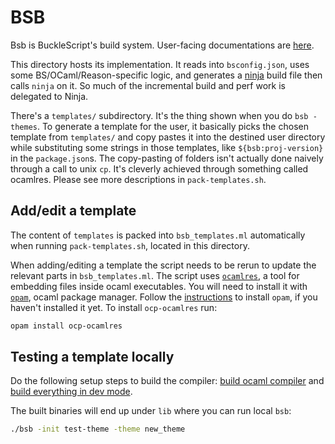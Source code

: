 # BSB

Bsb is BuckleScript's build system. User-facing documentations are [here](https://bucklescript.github.io/docs/en/build-overview.html).

This directory hosts its implementation. It reads into `bsconfig.json`, uses some BS/OCaml/Reason-specific logic, and generates a [ninja](https://ninja-build.org) build file then calls `ninja` on it. So much of the incremental build and perf work is delegated to Ninja.

There's a `templates/` subdirectory. It's the thing shown when you do `bsb -themes`. To generate a template for the user, it basically picks the chosen template from `templates/` and copy pastes it into the destined user directory while substituting some strings in those templates, like `${bsb:proj-version}` in the `package.json`s. The copy-pasting of folders isn't actually done naively through a call to unix `cp`. It's cleverly achieved through something called ocamlres. Please see more descriptions in `pack-templates.sh`.

## Add/edit a template

The content of `templates` is packed into `bsb_templates.ml` automatically when running `pack-templates.sh`, located in this directory.

When adding/editing a template the script needs to be rerun to update the relevant parts in `bsb_templates.ml`. The script uses [`ocamlres`](https://github.com/OCamlPro/ocp-ocamlres), a tool for embedding files inside ocaml executables. You will need to install it with [`opam`](https://opam.ocaml.org/doc/Install.html), ocaml package manager. Follow the [instructions](https://opam.ocaml.org/doc/Install.html) to install `opam`, if you haven't installed it yet. To install `ocp-ocamlres` run:

```sh
opam install ocp-ocamlres
```

## Testing a template locally

Do the following setup steps to build the compiler: [build ocaml compiler](https://github.com/rescript-lang/rescript-compiler/blob/master/CONTRIBUTING.md#build-the-vendored-ocaml-compiler) and [build everything in dev mode](https://github.com/rescript-lang/rescript-compiler/blob/master/CONTRIBUTING.md#build-everything-in-dev-mode-using-vendored-compiler).

The built binaries will end up under `lib` where you can run local `bsb`:

```sh
./bsb -init test-theme -theme new_theme
```
